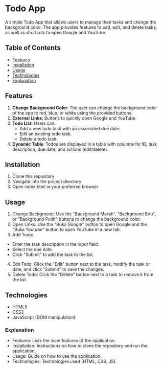 # Todo App

A simple Todo App that allows users to manage their tasks and change the background color. The app provides features to add, edit, and delete tasks, as well as shortcuts to open Google and YouTube.

## Table of Contents
- [Features](#features)
- [Installation](#installation)
- [Usage](#usage)
- [Technologies](#technologies)
- [Explanation](#explanation)

## Features
1. **Change Background Color**: The user can change the background color of the app to red, blue, or white using the provided buttons.
2. **External Links**: Buttons to quickly open Google and YouTube.
3. **Todo List**: Users can:
   - Add a new todo task with an associated due date.
   - Edit an existing todo task.
   - Delete a todo task.
4. **Dynamic Table**: Todos are displayed in a table with columns for ID, task description, due date, and actions (edit/delete).

## Installation

1. Clone this repository
2. Navigate into the project directory
3. Open index.html in your preferred browser

## Usage
1. Change Background: Use the "Background Merah", "Background Biru", or "Background Putih" buttons to change the background color.
2. Open Links: Use the "Buka Google" button to open Google and the "Buka Youtube" button to open YouTube in a new tab.
3. Add Todo:
- Enter the task description in the input field.
- Select the due date.
- Click "Submit" to add the task to the list.
4. Edit Todo: Click the "Edit" button next to the task, modify the task or date, and click "Submit" to save the changes.
5. Delete Todo: Click the "Delete" button next to a task to remove it from the list.

## Technologies
- HTML5
- CSS3
- JavaScript (DOM manipulation)

### Explanation
- Features: Lists the main features of the application.
- Installation: Instructions on how to clone the repository and run the application.
- Usage: Guide on how to use the application.
- Technologies: Technologies used (HTML, CSS, JS).
